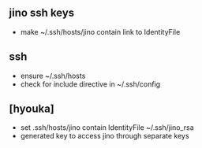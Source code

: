 ## jino ssh keys
 * make ~/.ssh/hosts/jino contain link to IdentityFile

## ssh
 * ensure ~/.ssh/hosts
 * check for include directive in ~/.ssh/config

## [hyouka]

 * set .ssh/hosts/jino contain IdentityFile ~/.ssh/jino\_rsa
 * generated key to access jino through separate keys
